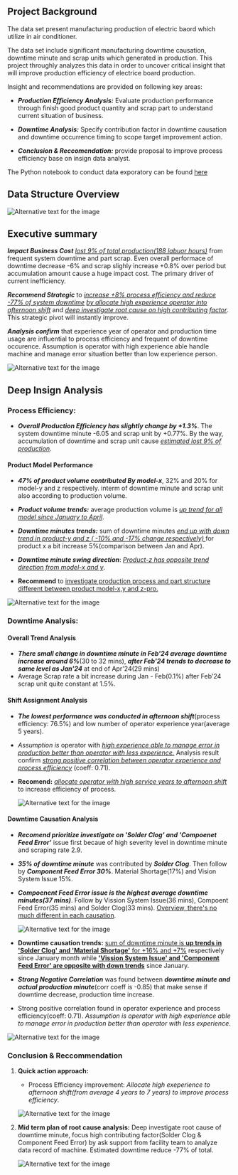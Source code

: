 ## Project Background

The data set present manufacturing production of electric baord which utilize in air conditioner.

The data set include significant manufacturing downtime causation, downtime minute and scrap units which generated in production. This project throughly analyzes this data in order to uncover critical insight that will improve production efficiency of electrice board production.

Insight and recommendations are provided on following key areas:
- _**Production Efficiency Analysis:**_ Evaluate production performance through finish good product quantity and scrap part to understand current situation of business.
  
- _**Downtime Analysis:**_ Specify contribution factor in downtime causation and downtime occurrence timing to scope target improvement action.
  
- _**Conclusion & Reccomendation:**_ provide proposal to improve process efficiency base on insign data analyst. 
  
The Python notebook to conduct data exporatory can be found [here](https://github.com/Pakawat2878/Manufacturing-Downtime-Analysis/blob/main/EDA_downtime.pdf)


## Data Structure Overview
![Alternative text for the image](https://github.com/Pakawat2878/Manufacturing-Downtime-Analysis/blob/main/ER%20Diagram.png)

## Executive summary

_**Impact Business Cost**_ _<ins>lost 9% of total production(188 labuor hours)</ins>_ from frequent system downtime and part scrap. 
Even overall performace of downtime decrease -6% and scrap slighly increase +0.8% over period but accumulation amount cause a huge impact cost. The primary driver of current inefficiency.

_**Recommend Strategic**_ to <ins>_increase +8% process efficiency and reduce -77% of system downtime_</ins>  _<ins>by allocate high experience operator into afternoon shift</ins>_ and _<ins>deep investigate root cause on high contributing factor</ins>_. This strategic pivot will instantly improve.

_**Analysis confirm**_ that experience year of operator and production time usage are influential to process efficiency and frequent of downtime occurence. Assumption is operator with high experience able handle machine and manage error situation better than low experience person.

![Alternative text for the image](https://github.com/Pakawat2878/Manufacturing-Downtime-Analysis/blob/main/Manufacturing%20KPI.png)

## Deep Insign Analysis

### Process Efficiency:
- **_Overall Production Efficiency has slightly change by +1.3%_**. The system downtime minute -6.05 and scrap unit by +0.77%. By the way, accumulation of downtime and scrap unit cause <ins>_estimated lost 9% of production_</ins>.
  
#### Product Model Performance
- **_47% of product volume contributed By model-x_**, 32% and 20% for model-y and z respectively. interm of downtime minute and scrap unit also according to production volume.
- **_Product volume trends:_** average production volume is _<ins>up trend for all model since January to April</ins>_.
- **_Downtime minutes trends:_** sum of downtime minutes _<ins>end up with down trend in product-y and z ( -10% and -17% change respectively) </ins>_ for product x a bit increase 5%(comparison between Jan and Apr).
  
- **_Downtime minute swing direction_**: _<ins>Product-z has opposite trend direction from model-x and y</ins>_.
- **Recommend** to <ins>investigate production process and part structure different between product model-x,y and z-pro.</ins>

![Alternative text for the image](https://github.com/Pakawat2878/Manufacturing-Downtime-Analysis/blob/main/Product%20performance.png)


### Downtime Analysis:
#### Overall Trend Analysis
- _**There small change in downtime minute in Feb'24 average downtime increase around 6%**_(30 to 32 mins), _**after Feb'24 trends to decrease to same level as Jan'24**_ at end of Apr'24(29 mins)
- Average Scrap rate a bit increase during Jan - Feb(0.1%) after Feb'24 scrap unit quite constant at 1.5%.

#### Shift Assignment Analysis
- _**The lowest performance was conducted in afternoon shift**_(process efficiency: 76.5%) and low number of operator experience year(average 5 years).
- _Assumption is_ operator with _<ins>high experience able to manage error in production better than operator with less experience.</ins>_ Analysis result confirm _<ins>strong positive correlation between operator experience and process efficiency</ins>_ (coeff: 0.71). 
- **Recomend:** <ins>_allocate operator with high service years to afternoon shift_</ins> to increase efficiency of process.

  
     ![Alternative text for the image](https://github.com/Pakawat2878/Manufacturing-Downtime-Analysis/blob/main/Process%20Efficiency.png)

#### Downtime Causation Analysis
- **_Recomend prioritize investigate on 'Solder Clog' and 'Compoenet Feed Error'_** issue first becaue of high severity level in downtime minute and scraping rate 2.9.
- **_35% of downtime minute_** was contributed by **_Solder Clog_**. Then follow by _**Component Feed Error 30%**_. Material Shortage(17%) and Vision System Issue 15%.
- **_Compoenent Feed Error issue is the highest average downtime minutes(37 mins)_**. Follow by Vission System Issue(36 mins), Compoent Feed Error(35 mins) and Solder Clog(33 mins). <ins>Overview, there's no much different in each causation</ins>.

    ![Alternative text for the image](https://github.com/Pakawat2878/Manufacturing-Downtime-Analysis/blob/main/Downtime%20causation%20contribution.png)

- **Downtime causation trends:** <ins>sum of downtime minute is **up trends in 'Solder Clog' and 'Material Shortage'** for +16% and +7%</ins> respectively since January month while <ins>**'Vission System Issue' and 'Component Feed Error' are opposite with down trends**</ins> since January.
- **_Strong Negative Correlation_** was found between _**downtime minute and actual production minute**_(corr coeff is -0.85) that make sense if downtime decrease, production time increase.
- Strong positive correlation found in operator experience and process efficiency(coeff: 0.71). _Assumption is operator with high experience able to manage error in production better than operator with less experience_.

![Alternative text for the image](https://github.com/Pakawat2878/Manufacturing-Downtime-Analysis/blob/main/Significant%20correlation.png)


### **Conclusion & Reccommendation**
1. **Quick action approach:**
   - Process Efficiency improvement: _Allocate high exeperience to afternoon shift(from average 4 years to 7 years) to improve process efficiency_.


    ![Alternative text for the image](https://github.com/Pakawat2878/Manufacturing-Downtime-Analysis/blob/main/Strategic%20increase%20efficiency.png)
  
2. **Mid term plan of root cause analysis:** Deep investigate root cause of downtime minute, focus high contributing factor(Solder Clog & Component Feed Error) by ask support from facility team to analyze data record of machine. Estimated downtime reduce -77% of total.

    ![Alternative text for the image](https://github.com/Pakawat2878/Manufacturing-Downtime-Analysis/blob/main/Downtime%20causation%20priority.png)

